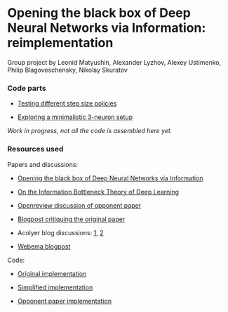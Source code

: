 # Opening the black box of Deep Neural Networks via Information: reimplementation

Group project by Leonid Matyushin, Alexander Lyzhov, Alexey Ustimenko, Philip Blagoveschensky, Nikolay Skuratov

### Code parts

* [Testing different step size policies](step_size_policies.ipynb)

* [Exploring a minimalistic 3-neuron setup](Minimal.ipynb)

_Work in progress, not all the code is assembled here yet._

### Resources used

Papers and discussions:

* [Opening the black box of Deep Neural Networks via Information](https://arxiv.org/abs/1703.00810)

* [On the Information Bottleneck Theory of Deep Learning](https://openreview.net/pdf?id=ry_WPG-A-)

* [Openreview discussion of opponent paper](https://openreview.net/forum?id=ry_WPG-A-)

* [Blogpost critiquing the original paper](https://severelytheoretical.wordpress.com/2017/09/28/no-information-bottleneck-probably-doesnt-open-the-black-box-of-deep-neural-networks/)

* Acolyer blog discussions: [1](https://blog.acolyer.org/2017/11/15/opening-the-black-box-of-deep-neural-networks-via-information-part-i/), [2](https://blog.acolyer.org/2017/11/24/on-the-information-bottleneck-theory-of-deep-learning/)

* [Webema blogpost](https://weberna.github.io/jekyll/update/2017/11/08/Information-Bottleneck-Part1.html)

Code:

* [Original implementation](https://github.com/ravidziv/IDNNs)

* [Simplified implementation](https://github.com/stevenliuyi/information-bottleneck)

* [Opponent paper implementation](https://github.com/artemyk/ibsgd)

